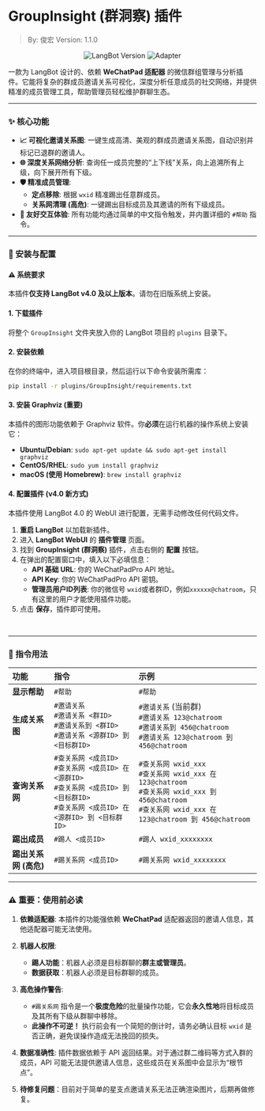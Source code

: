 # GroupInsight (群洞察) 插件

> By: 俊宏
> Version: 1.1.0

<p align="center">
  <img src="https://img.shields.io/badge/LangBot-%3E%3D%204.0-blue?style=for-the-badge" alt="LangBot Version">
  <img src="https://img.shields.io/badge/Adapter-WeChatPad-green?style=for-the-badge" alt="Adapter">
</p>

一款为 LangBot 设计的、依赖 **WeChatPad 适配器** 的微信群组管理与分析插件。它能将复杂的群成员邀请关系可视化，深度分析任意成员的社交网络，并提供精准的成员管理工具，帮助管理员轻松维护群聊生态。

---

### ✨ 核心功能

*   **📈 可视化邀请关系图**: 一键生成高清、美观的群成员邀请关系图，自动识别并标记已退群的邀请人。
*   **🌐 深度关系网络分析**: 查询任一成员完整的“上下线”关系，向上追溯所有上级，向下展开所有下级。
*   **🛡️ 精准成员管理**:
    *   **定点移除**: 根据 `wxid` 精准踢出任意群成员。
    *   **关系网清理 (高危)**: 一键踢出目标成员及其邀请的所有下级成员。
*   **💬 友好交互体验**: 所有功能均通过简单的中文指令触发，并内置详细的 `#帮助` 指令。

---

### 🚀 安装与配置

#### ⚠️ 系统要求
本插件**仅支持 LangBot v4.0 及以上版本**。请勿在旧版系统上安装。

#### 1. 下载插件
将整个 `GroupInsight` 文件夹放入你的 LangBot 项目的 `plugins` 目录下。

#### 2. 安装依赖
在你的终端中，进入项目根目录，然后运行以下命令安装所需库：
```bash
pip install -r plugins/GroupInsight/requirements.txt
```

#### 3. 安装 Graphviz (重要)
本插件的图形功能依赖于 Graphviz 软件。你**必须**在运行机器的操作系统上安装它：
*   **Ubuntu/Debian**: `sudo apt-get update && sudo apt-get install graphviz`
*   **CentOS/RHEL**: `sudo yum install graphviz`
*   **macOS (使用 Homebrew)**: `brew install graphviz`

#### 4. 配置插件 (v4.0 新方式)
本插件使用 LangBot 4.0 的 WebUI 进行配置，无需手动修改任何代码文件。

1.  **重启 LangBot** 以加载新插件。
2.  进入 **LangBot WebUI** 的 **插件管理** 页面。
3.  找到 **GroupInsight (群洞察)** 插件，点击右侧的 **配置** 按钮。
4.  在弹出的配置窗口中，填入以下必填信息：
    *   **API 基础 URL**: 你的 WeChatPadPro API 地址。
    *   **API Key**: 你的 WeChatPadPro API 密钥。
    *   **管理员用户ID列表**: 你的微信号 `wxid`或者群ID，例如`xxxxxx@chatroom`，只有这里的用户才能使用插件功能。
5.  点击 **保存**，插件即可使用。

<br>

---

### 📝 指令用法

| 功能 | 指令 | 示例 |
| :--- | :--- | :--- |
| **显示帮助** | `#帮助` | `#帮助` |
| **生成关系图** | `#邀请关系` <br> `#邀请关系 <群ID>` <br> `#邀请关系到 <群ID>` <br> `#邀请关系 <源群ID> 到 <目标群ID>` | `#邀请关系` (当前群) <br> `#邀请关系 123@chatroom` <br> `#邀请关系到 456@chatroom` <br> `#邀请关系 123@chatroom 到 456@chatroom` |
| **查询关系网** | `#查关系网 <成员ID>` <br> `#查关系网 <成员ID> 在 <源群ID>` <br> `#查关系网 <成员ID> 到 <目标群ID>` <br> `#查关系网 <成员ID> 在 <源群ID> 到 <目标群ID>` | `#查关系网 wxid_xxx` <br> `#查关系网 wxid_xxx 在 123@chatroom` <br> `#查关系网 wxid_xxx 到 456@chatroom` <br> `#查关系网 wxid_xxx 在 123@chatroom 到 456@chatroom` |
| **踢出成员** | `#踢人 <成员ID>` | `#踢人 wxid_xxxxxxxx` |
| **踢出关系网 (高危)** | `#踢关系网 <成员ID>` | `#踢关系网 wxid_xxxxxxxx` |
---

### ⚠️ 重要：使用前必读

1.  **依赖适配器**: 本插件的功能强依赖 **WeChatPad** 适配器返回的邀请人信息，其他适配器可能无法使用。

2.  **机器人权限**:
    *   **踢人功能**：机器人必须是目标群聊的**群主或管理员**。
    *   **数据获取**：机器人必须是目标群聊的成员。

3.  **高危操作警告**:
    *   `#踢关系网` 指令是一个**极度危险**的批量操作功能，它会**永久性地**将目标成员及其所有下级从群聊中移除。
    *   **此操作不可逆！** 执行前会有一个简短的倒计时，请务必确认目标 `wxid` 是否正确，避免误操作造成无法挽回的损失。

4.  **数据准确性**: 插件数据依赖于 API 返回结果。对于通过群二维码等方式入群的成员，API 可能无法提供邀请人信息，这些成员在关系图中会显示为“根节点”。
5.  **待修复问题**：目前对于简单的星支点邀请关系无法正确渲染图片，后期再做修复。
